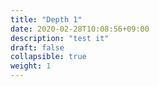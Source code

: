 ```yaml
---
title: "Depth 1"
date: 2020-02-28T10:08:56+09:00
description: "test it"
draft: false
collapsible: true
weight: 1
---
```


